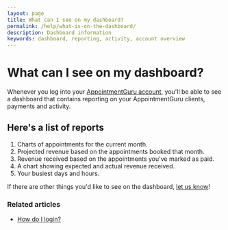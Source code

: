 ```yaml
---
layout: page
title: What can I see on my dashboard?
permalink: /help/what-is-on-the-dashboard/
description: Dashboard information
keywords: dashboard, reporting, activity, account overview
---
```


# What can I see on my dashboard?

Whenever you log into your [AppointmentGuru account](https://portal.appointmentguru.co), you'll be able to see a dashboard that contains reporting on your AppointmentGuru clients, payments and activity.

## Here's a list of reports

1. Charts of appointments for the current month.
2. Projected revenue based on the appointments booked that month.
3. Revenue received based on the appointments you've marked as paid.
4. A chart showing expected and actual revenue received.
5. Your busiest days and hours.

If there are other things you'd like to see on the dashboard, [let us know](mailto:support@appointmentguru.co)!

### Related articles

* [How do I login?](/help/how-do-I-login)
